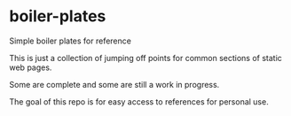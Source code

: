 # boiler-plates
Simple boiler plates for reference



This is just a collection of jumping off points for common
sections of static web pages.

Some are complete and some are still a work in progress.

The goal of this repo is for easy access to references for personal use.
